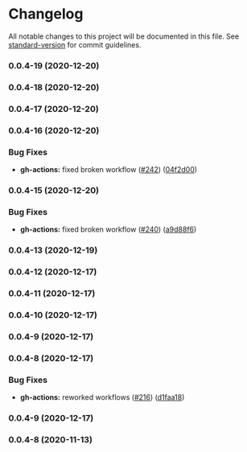 # Changelog

All notable changes to this project will be documented in this file. See [standard-version](https://github.com/conventional-changelog/standard-version) for commit guidelines.

### 0.0.4-19 (2020-12-20)

### 0.0.4-18 (2020-12-20)

### 0.0.4-17 (2020-12-20)

### 0.0.4-16 (2020-12-20)


### Bug Fixes

* **gh-actions:** fixed broken workflow ([#242](https://github.com/Algotia/core/issues/242)) ([04f2d00](https://github.com/Algotia/core/commit/04f2d000944416a88e9670a9d1be6bc202eacb14))

### 0.0.4-15 (2020-12-20)


### Bug Fixes

* **gh-actions:** fixed broken workflow ([#240](https://github.com/Algotia/core/issues/240)) ([a9d88f6](https://github.com/Algotia/core/commit/a9d88f6abd72fa13f03da979508b6236c7f739c2))

### 0.0.4-13 (2020-12-19)

### 0.0.4-12 (2020-12-17)

### 0.0.4-11 (2020-12-17)

### 0.0.4-10 (2020-12-17)

### 0.0.4-9 (2020-12-17)

### 0.0.4-8 (2020-12-17)


### Bug Fixes

* **gh-actions:** reworked workflows ([#216](https://github.com/Algotia/core/issues/216)) ([d1faa18](https://github.com/Algotia/core/commit/d1faa18e0e363f158259000fd2ebc1ca1ead64ee))

### 0.0.4-9 (2020-12-17)

### 0.0.4-8 (2020-11-13)
